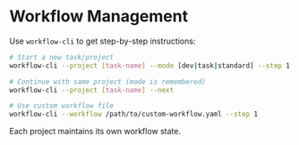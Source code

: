 # Workflow Management

Use `workflow-cli` to get step-by-step instructions:

```bash
# Start a new task/project
workflow-cli --project [task-name] --mode [dev|task|standard] --step 1

# Continue with same project (mode is remembered)
workflow-cli --project [task-name] --next

# Use custom workflow file
workflow-cli --workflow /path/to/custom-workflow.yaml --step 1
```

Each project maintains its own workflow state.